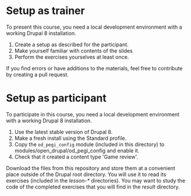 # Setup as trainer
To present this course, you need a local development environment with a working Drupal 8 installation.

1. Create a setup as described for the participant.
2. Make yourself familiar with contents of the slides
3. Perform the exercises yourselves at least once.

If you find errors or have additions to the materials, feel free to contribute by creating a pull request.

# Setup as participant
To participate in this course, you need a local development environment with a working Drupal 8 installation.

1. Use the latest stable version of Drupal 8.
2. Make a fresh install using the Standard profile.
3. Copy the `od_pegi_config` module (included in this directory) to modules/open_drupal/od_pegi_config and enable it.
4. Check that it created a content type 'Game review'.

Download the files from this repository and store them at a convenient place outside of the Drupal root directory. You will use it to read its exercises (included in the _lesson-*_ directories). You may want to study the code of the completed exercises that you will find in the _result_ directory.
